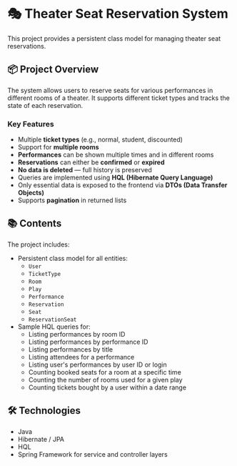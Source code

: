 # 🎭 Theater Seat Reservation System

This project provides a persistent class model for managing theater seat reservations.

## 📦 Project Overview

The system allows users to reserve seats for various performances in different rooms of a theater. It supports different ticket types and tracks the state of each reservation.

### Key Features

- Multiple **ticket types** (e.g., normal, student, discounted)
- Support for **multiple rooms**
- **Performances** can be shown multiple times and in different rooms
- **Reservations** can either be **confirmed** or **expired**
- **No data is deleted** — full history is preserved
- Queries are implemented using **HQL (Hibernate Query Language)**
- Only essential data is exposed to the frontend via **DTOs (Data Transfer Objects)**
- Supports **pagination** in returned lists

## 📚 Contents

The project includes:

- Persistent class model for all entities:
    - `User`
    - `TicketType`
    - `Room`
    - `Play`
    - `Performance`
    - `Reservation`
    - `Seat`
    - `ReservationSeat`
- Sample HQL queries for:
    - Listing performances by room ID
    - Listing performances by performance ID
    - Listing performances by title
    - Listing attendees for a performance
    - Listing user's performances by user ID or login
    - Counting booked seats for a room at a specific time
    - Counting the number of rooms used for a given play
    - Counting tickets bought by a user within a date range

## 🛠 Technologies

- Java
- Hibernate / JPA
- HQL
- Spring Framework for service and controller layers
